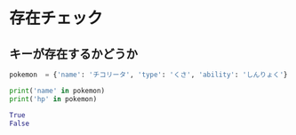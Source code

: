 # 存在チェック

## キーが存在するかどうか

```python
pokemon  = {'name': 'チコリータ', 'type': 'くさ', 'ability': 'しんりょく'}

print('name' in pokemon)
print('hp' in pokemon)
```

```python
True
False
```